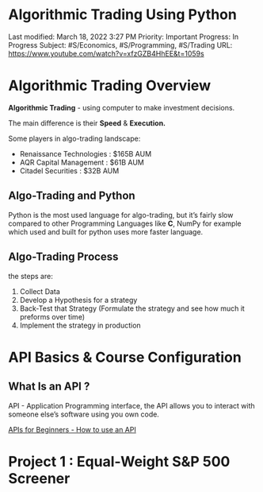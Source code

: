 # Algorithmic Trading Using Python

Last modified: March 18, 2022 3:27 PM
Priority: Important
Progress: In Progress
Subject: #S/Economics, #S/Programming, #S/Trading
URL: https://www.youtube.com/watch?v=xfzGZB4HhEE&t=1059s

# **Algorithmic Trading Overview**

**Algorithmic Trading** - using computer to make investment decisions. 

The main difference is their **Speed** & **Execution.**

  Some players in algo-trading landscape:

- Renaissance Technologies : $165B AUM
- AQR Capital Management : $61B AUM
- Citadel Securities : $32B AUM

## Algo-Trading and Python

Python is the most used language for algo-trading, but it’s fairly slow compared to other Programming Languages like **C**, NumPy for example which used and built for python uses more faster language.   

## Algo-Trading Process

the steps are:

1. Collect Data
2. Develop a Hypothesis for a strategy 
3. Back-Test that Strategy (Formulate the strategy and see how much it preforms over time)
4. Implement the strategy in production

# API Basics & Course Configuration

## What Is an API ?

API - Application Programming interface, the API allows you to interact with someone else’s software using you own code. 

[APIs for Beginners - How to use an API ](APIs%20for%20Beginners%20-%20How%20to%20use%20an%20API.md)

# Project 1 : Equal-Weight S&P 500 Screener